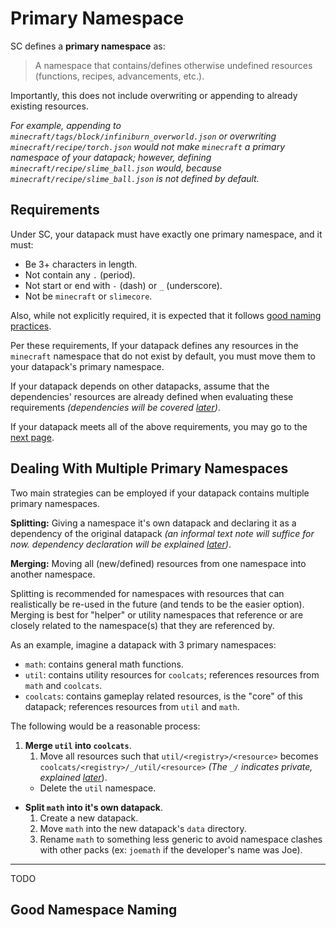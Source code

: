 # Primary Namespace

SC defines a **primary namespace** as:

> A namespace that contains/defines otherwise undefined resources (functions, recipes, advancements, etc.).

Importantly, this does not include overwriting or appending to already existing resources.

*For example, appending to `minecraft/tags/block/infiniburn_overworld.json` or overwriting `minecraft/recipe/torch.json` would not make `minecraft` a primary namespace of your datapack; however, defining `minecraft/recipe/slime_ball.json` would, because `minecraft/recipe/slime_ball.json` is not defined by default.*


## Requirements

Under SC, your datapack must have exactly one primary namespace, and it must:

* Be 3+ characters in length.
* Not contain any `.` (period).
* Not start or end with `-` (dash) or `_` (underscore).
* Not be `minecraft` or `slimecore`.

Also, while not explicitly required, it is expected that it follows [good naming practices](TODO).

Per these requirements, If your datapack defines any resources in the `minecraft` namespace that do not exist by default, you must move them to your datapack's primary namespace.

If your datapack depends on other datapacks, assume that the dependencies' resources are already defined when evaluating these requirements *(dependencies will be covered [later](TODO))*.

If your datapack meets all of the above requirements, you may go to the [next page](./slimecore.md).

## Dealing With Multiple Primary Namespaces
Two main strategies can be employed if your datapack contains multiple primary namespaces.

**Splitting:** Giving a namespace it's own datapack and declaring it as a dependency of the original datapack *(an informal text note will suffice for now. dependency declaration will be explained [later](TODO))*.

**Merging:** Moving all (new/defined) resources from one namespace into another namespace.

Splitting is recommended for namespaces with resources that can realistically be re-used in the future (and tends to be the easier option). Merging is best for "helper" or utility namespaces that reference or are closely related to the namespace(s) that they are referenced by.

As an example, imagine a datapack with 3 primary namespaces:

* `math`: contains general math functions.
* `util`: contains utility resources for `coolcats`; references resources from `math` and `coolcats`.
* `coolcats`: contains gameplay related resources, is the "core" of this datapack; references resources from `util` and `math`.

The following would be a reasonable process:

1. **Merge `util` into `coolcats`**.
    1. Move all resources such that `util/<registry>/<resource>` becomes `coolcats/<registry>/_/util/<resource>` *(The `_/` indicates private, explained [later](TODO)*).
    * Delete the `util` namespace.
  
* **Split `math` into it's own datapack**.
    1. Create a new datapack.
    2. Move `math` into the new datapack's `data` directory.
    3. Rename `math` to something less generic to avoid namespace clashes with other packs (ex: `joemath` if the developer's name was Joe).

---

TODO

## Good Namespace Naming